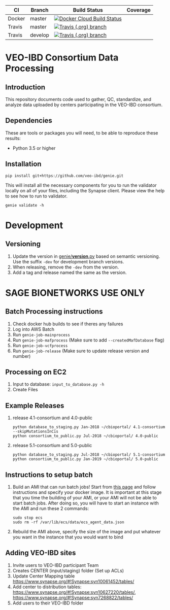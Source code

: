 
CI | Branch | Build Status | Coverage
--- | --- | --- | ---
Docker | master | [![Docker Cloud Build Status](https://img.shields.io/docker/cloud/build/veoibd/genie)](https://hub.docker.com/r/veoibd/genie)
Travis | master | [![Travis (.org) branch](https://img.shields.io/travis/veo-ibd/Genie/master)](https://travis-ci.org/veo-ibd/Genie) |
Travis | develop | [![Travis (.org) branch](https://img.shields.io/travis/veo-ibd/Genie/develop)](https://travis-ci.org/veo-ibd/Genie) |

# VEO-IBD Consortium Data Processing

## Introduction

This repository documents code used to gather, QC, standardize, and analyze data uploaded by centers participating in the VEO-IBD consortium.

## Dependencies

These are tools or packages you will need, to be able to reproduce these results:

- Python 3.5 or higher

## Installation

```console
pip install git+https://github.com/veo-ibd/genie.git
```

This will install all the necessary components for you to run the validator locally on all of your files, including the Synapse client.  Please view the help to see how to run to validator.

```console
genie validate -h
```

# Development

## Versioning

1. Update the version in [genie/__version__.py](genie/__version__.py) based on semantic versioning. Use the suffix `-dev` for development branch versions.
2. When releasing, remove the `-dev` from the version.
3. Add a tag and release named the same as the version.

# SAGE BIONETWORKS USE ONLY

## Batch Processing instructions

1. Check docker hub builds to see if theres any failures
2. Log into AWS Batch
3. Run `genie-job-mainprocess`
4. Run `genie-job-mafprocess` (Make sure to add `--createdMafDatabase` flag)
5. Run `genie-job-vcfprocess`
6. Run `genie-job-release` (Make sure to update release version and number)

## Processing on EC2

1. Input to database: `input_to_database.py -h`
2. Create Files

## Example Releases

1. release 4.1-consortium and 4.0-public

    ```console
    python database_to_staging.py Jan-2018 ~/cbioportal/ 4.1-consortium --skipMutationsInCis
    python consortium_to_public.py Jul-2018 ~/cbioportal/ 4.0-public
    ```

1. release 5.1-consortium and 5.0-public

    ```console
    python database_to_staging.py Jul-2018 ~/cbioportal/ 5.1-consortium
    python consortium_to_public.py Jan-2019 ~/cbioportal/ 5.0-public
    ```

## Instructions to setup batch

1. Build an AMI that can run batch jobs! Start from [this page](https://console.aws.amazon.com/batch/home?region=us-east-1#/first-run) and follow instructions and specify your docker image.  It is important at this stage that you time the building of your AMI, or your AMI will not be able to start batch jobs.  After doing so, you will have to start an instance with the AMI and run these 2 commands:

    ```console
    sudo stop ecs
    sudo rm -rf /var/lib/ecs/data/ecs_agent_data.json
    ```

2. Rebuild the AMI above, specify the size of the image and put whatever you want in the instance that you would want to bind

## Adding VEO-IBD sites

1. Invite users to VEO-IBD participant Team
1. Creates CENTER (input/staging) folder (Set up ACLs)
1. Update Center Mapping table https://www.synapse.org/#!Synapse:syn10061452/tables/
1. Add center to distribution tables: https://www.synapse.org/#!Synapse:syn10627220/tables/, https://www.synapse.org/#!Synapse:syn7268822/tables/
1. Add users to their VEO-IBD folder
